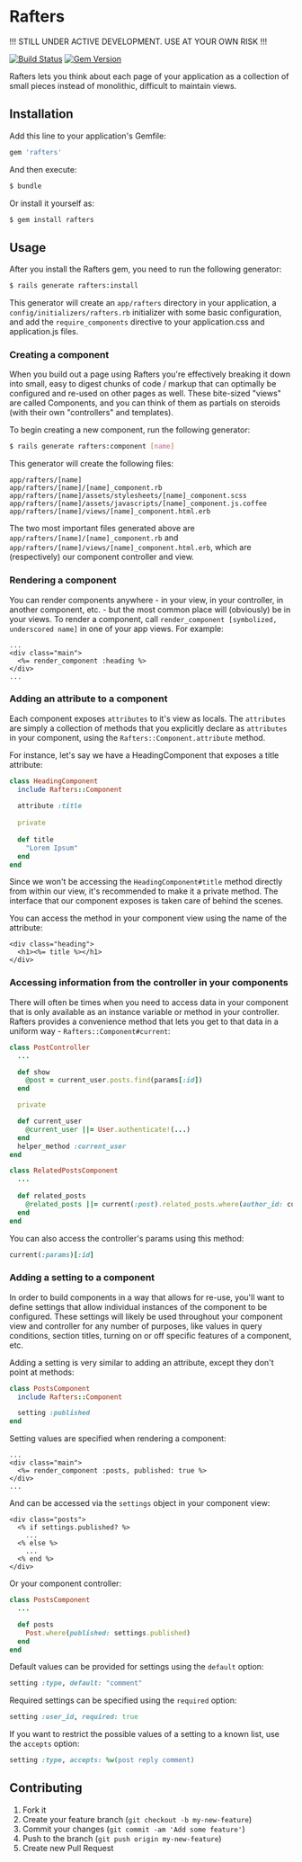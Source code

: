 # Rafters

!!! STILL UNDER ACTIVE DEVELOPMENT. USE AT YOUR OWN RISK !!!

[![Build Status](https://travis-ci.org/andyhite/rafters.png?branch=master)](https://travis-ci.org/andyhite/rafters)
[![Gem Version](https://badge.fury.io/rb/rafters.png)](http://badge.fury.io/rb/rafters)

Rafters lets you think about each page of your application as a collection of small pieces instead of monolithic, difficult to maintain
views.

## Installation

Add this line to your application's Gemfile:

```ruby
gem 'rafters'
```

And then execute:

```sh
$ bundle
```

Or install it yourself as:

```sh
$ gem install rafters
```

## Usage

After you install the Rafters gem, you need to run the following generator:

```sh
$ rails generate rafters:install
```
  
This generator will create an `app/rafters` directory in your application, a `config/initializers/rafters.rb` initializer with some basic configuration, and add the `require_components` directive to your application.css and application.js files.

### Creating a component

When you build out a page using Rafters you're effectively breaking it down into small, easy to digest chunks of code / markup that can optimally be configured and re-used on other pages as well. These bite-sized "views" are called Components, and you can think of them as partials on steroids (with their own "controllers" and templates).

To begin creating a new component, run the following generator:

```sh
$ rails generate rafters:component [name]
```
  
This generator will create the following files:

```
app/rafters/[name]
app/rafters/[name]/[name]_component.rb
app/rafters/[name]/assets/stylesheets/[name]_component.scss
app/rafters/[name]/assets/javascripts/[name]_component.js.coffee
app/rafters/[name]/views/[name]_component.html.erb
```
  
The two most important files generated above are `app/rafters/[name]/[name]_component.rb` and `app/rafters/[name]/views/[name]_component.html.erb`, which are (respectively) our component controller and view.

### Rendering a component

You can render components anywhere - in your view, in your controller, in another component, etc. - but the most common place will (obviously) be in your views. To render a component, call `render_component [symbolized, underscored name]` in one of your app views. For example:

```erb
...
<div class="main">
  <%= render_component :heading %>
</div>
...
```

### Adding an attribute to a component

Each component exposes `attributes` to it's view as locals. The `attributes` are simply a collection of methods that you explicitly declare as `attributes` in your component, using the `Rafters::Component.attribute` method.

For instance, let's say we have a HeadingComponent that exposes a title attribute:

```ruby
class HeadingComponent
  include Rafters::Component
  
  attribute :title
  
  private
  
  def title
    "Lorem Ipsum"
  end
end
```
  
Since we won't be accessing the `HeadingComponent#title` method directly from within our view, it's recommended to make it a private method. The interface that our component exposes is taken care of behind the scenes.

You can access the method in your component view using the name of the attribute:

```erb
<div class="heading">
  <h1><%= title %></h1>  
</div>
```

### Accessing information from the controller in your components

There will often be times when you need to access data in your component that is only available as an instance variable or method in your controller. Rafters provides a convenience method that lets you get to that data in a uniform way - `Rafters::Component#current`:

```ruby
class PostController
  ...

  def show
    @post = current_user.posts.find(params[:id])
  end

  private

  def current_user
    @current_user ||= User.authenticate!(...)
  end
  helper_method :current_user
end
```

```ruby
class RelatedPostsComponent
  ...
  
  def related_posts
    @related_posts ||= current(:post).related_posts.where(author_id: current(:current_user))
  end
end
```

You can also access the controller's params using this method:

```ruby
current(:params)[:id]
```
  
### Adding a setting to a component

In order to build components in a way that allows for re-use, you'll want to define settings that allow individual instances of the component to be configured. These settings will likely be used throughout your component view and controller for any number of purposes, like values in query conditions, section titles, turning on or off specific features of a component, etc.

Adding a setting is very similar to adding an attribute, except they don't point at methods:

```ruby
class PostsComponent
  include Rafters::Component

  setting :published
end
```
  
Setting values are specified when rendering a component:

```erb
...
<div class="main">
  <%= render_component :posts, published: true %>
</div>
...
```
  
And can be accessed via the `settings` object in your component view:

```erb
<div class="posts">
  <% if settings.published? %>
    ...
  <% else %>
    ...
  <% end %>
</div>
```
  
Or your component controller:

```ruby
class PostsComponent
  ...

  def posts
    Post.where(published: settings.published)
  end
end
```
  
Default values can be provided for settings using the `default` option:
    
```ruby
setting :type, default: "comment"
```
  
Required settings can be specified using the `required` option:

```ruby
setting :user_id, required: true
```

If you want to restrict the possible values of a setting to a known list, use the `accepts` option:

```ruby
setting :type, accepts: %w(post reply comment)
```

## Contributing

1. Fork it
2. Create your feature branch (`git checkout -b my-new-feature`)
3. Commit your changes (`git commit -am 'Add some feature'`)
4. Push to the branch (`git push origin my-new-feature`)
5. Create new Pull Request
